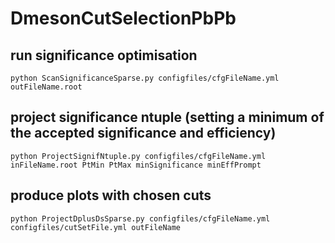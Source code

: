 # DmesonCutSelectionPbPb

## run significance optimisation

```python ScanSignificanceSparse.py configfiles/cfgFileName.yml outFileName.root```

## project significance ntuple (setting a minimum of the accepted significance and efficiency)

```python ProjectSignifNtuple.py configfiles/cfgFileName.yml inFileName.root PtMin PtMax minSignificance minEffPrompt```

## produce plots with chosen cuts

```python ProjectDplusDsSparse.py configfiles/cfgFileName.yml configfiles/cutSetFile.yml outFileName```